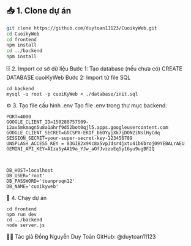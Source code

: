 
## 📥 1. Clone dự án

```bash
git clone https://github.com/duytoan11123/CuoikyWeb.git
cd CuoikyWeb
cd frontend
npm install
cd ../backend
npm install
```
🗄️ 2. Import cơ sở dữ liệu
Bước 1: Tạo database (nếu chưa có) CREATE DATABASE cuoiKyWeb
Bước 2: Import từ file SQL 
```
cd backend
mysql -u root -p cuoiKyWeb < ./database/init.sql
```

⚙️ 3. Tạo file cấu hình .env
Tạo file .env trong thư mục backend:
```
PORT=4000
GOOGLE_CLIENT_ID=150280757509-i2av5mkmagn5u8a1ahrf9d52bot0qjl5.apps.googleusercontent.com
GOOGLE_CLIENT_SECRET=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
SESSION_SECRET=your-super-secret-key-123456789
UNSPLASH_ACCESS_KEY = 83GIB2x9Kc8x5vpJdsr4jxtu41b6broj09YEBALrAEU
GEMINI_API_KEY=AIzaSyAA19o_YJw_aOfJvzzoEq5y16yu9ugBF2Q



DB_HOST=localhost
DB_USER='root' 
DB_PASSWORD='toanproqn12'
DB_NAME='cuoikyweb'
```
🚀 4. Chạy dự án
```
cd frontend
npm run dev
cd ../backend
node server.js
```

👨‍💻 Tác giả
Đồng Nguyễn Duy Toàn
GitHub: @duytoan11123
